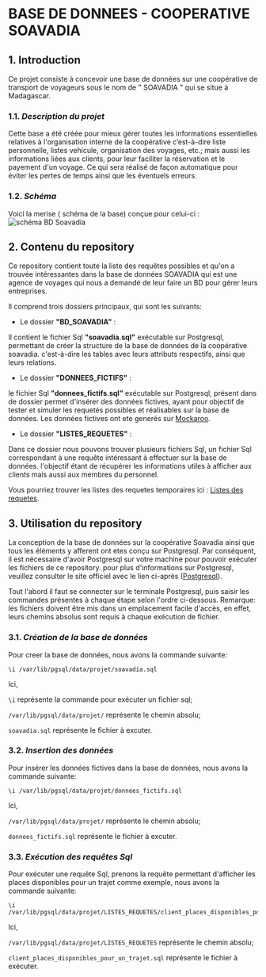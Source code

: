 # BASE DE DONNEES - COOPERATIVE SOAVADIA




## 1. Introduction

Ce projet consiste à concevoir une base de données sur une coopérative de transport de voyageurs sous le nom de " SOAVADIA " qui se situe à Madagascar.


### 1.1. *Description du projet*
Cette base a été créée pour mieux gérer toutes les informations essentielles relatives à l'organisation interne de la coopérative c’est-à-dire liste personnelle, listes vehicule, organisation des voyages, etc.; mais aussi les informations liées aux clients, pour leur faciliter la réservation et le payement d'un voyage. Ce qui sera réalisé de façon automatique pour éviter les pertes de temps ainsi que les éventuels erreurs.

### 1.2. *Schéma*
Voici la merise ( schéma de la base) conçue pour celui-ci : 
![schéma BD Soavadia](https://github.com/fetraandri/BD-SOAVADIA/blob/main/Soavadia.png)


## 2. Contenu du repository
Ce repository contient toute la liste des requêtes possibles et qu'on a trouvée intéressantes dans la base de données SOAVADIA qui est une agence de voyages qui nous a demandé de leur faire un BD pour gérer leurs entreprises.

Il comprend trois dossiers principaux, qui sont les suivants:
* Le dossier **"BD_SOAVADIA"** : 

Il contient le fichier Sql **"soavadia.sql"** exécutable sur Postgresql, permettant de créer la structure de la base de données de la coopérative soavadia. c'est-à-dire les tables avec leurs attributs respectifs, ainsi que leurs relations.
* Le dossier **"DONNEES_FICTIFS"** : 

le fichier Sql **"donnees_fictifs.sql"** exécutable sur Postgresql, présent dans de dossier permet d'insérer des données fictives, ayant pour objectif de tester et simuler les requetés possibles et réalisables sur la base de données. Les données fictives ont ete generés sur [Mockaroo](https://www.mockaroo.com/).
* Le dossier **"LISTES_REQUETES"** : 

Dans ce dossier nous pouvons trouver plusieurs fichiers Sql, un fichier Sql correspondant à une requête intéressant à effectuer sur la base de données. l'objectif étant de récupérer les informations utiles à afficher aux clients mais aussi aux membres du personnel.

Vous pourriez trouver les listes des requetes temporaires ici : [Listes des requetes](https://docs.google.com/document/d/1lIa7BZmPssiG-z6KJMA9Y-lNBaj48Uv4j33pd0EYt34/edit?usp=sharing).

## 3. Utilisation du repository

La conception de la base de données sur la coopérative Soavadia ainsi que tous les éléments y afferent ont etes conçu sur Postgresql.
Par conséquent, il est nécessaire d'avoir Postgresql sur votre machine pour pouvoir exécuter les fichiers de ce repository.
pour plus d'informations sur Postgresql, veuillez consulter le site officiel avec le lien ci-après \([Postgresql](https://www.postgresql.org/)\).

Tout l'abord il faut se connecter sur le terminale Postgresql, puis saisir les commandes présentes à chaque étape selon l'ordre ci-dessous.
Remarque: les fichiers doivent être mis dans un emplacement facile d'accès, en effet, leurs chemins absolus sont requis à chaque exécution de fichier.

### 3.1. *Création de la base de données*
Pour creer la base de données, nous avons la commande suivante:
```
\i /var/lib/pgsql/data/projet/soavadia.sql
```
Ici, 

`\i` représente la commande pour exécuter un fichier sql; 

`/var/lib/pgsql/data/projet/` représente le chemin absolu;

`soavadia.sql` représente le fichier à excuter.

### 3.2. *Insertion des données*
Pour insérer les données fictives dans la base de données, nous avons la commande suivante:
```
\i /var/lib/pgsql/data/projet/donnees_fictifs.sql
```
Ici,

`/var/lib/pgsql/data/projet/` représente le chemin absolu;

`donnees_fictifs.sql` représente le fichier à excuter.

### 3.3. *Exécution des requêtes Sql*
Pour exécuter une requête Sql, prenons la requête permettant d'afficher les places disponibles pour un trajet comme exemple, nous avons la commande suivante:
```
\i /var/lib/pgsql/data/projet/LISTES_REQUETES/client_places_disponibles_pour_un_trajet.sql
```
Ici,

`/var/lib/pgsql/data/projet/LISTES_REQUETES` représente le chemin absolu;

`client_places_disponibles_pour_un_trajet.sql` représente le fichier à exécuter.
